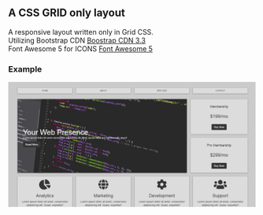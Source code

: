 ## A CSS GRID only layout  
A responsive layout written only in Grid CSS.  
Utilizing Bootstrap CDN [Boostrap CDN 3.3](http://getbootstrap.com/docs/3.3/getting-started/)  
Font Awesome 5 for ICONS [Font Awesome 5](https://fontawesome.com/get-started)  


### Example  
![alt text](https://github.com/abenjamin1313/grid-css-layout-example/blob/master/img/one.png)  

